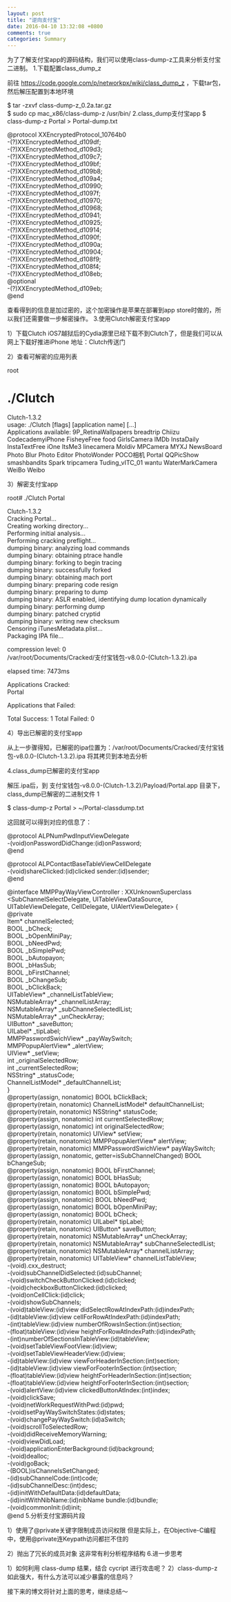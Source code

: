```yaml
---
layout: post
title: "逆向支付宝"
date: 2016-04-10 13:32:08 +0800
comments: true
categories: Summary
---
```



为了了解支付宝app的源码结构，我们可以使用class-dump-z工具来分析支付宝二进制。
1.下载配置class_dump_z

前往 https://code.google.com/p/networkpx/wiki/class_dump_z ，下载tar包，然后解压配置到本地环境 
	
$ tar -zxvf class-dump-z_0.2a.tar.gz  
$ sudo cp mac_x86/class-dump-z /usr/bin/
2.class_dump支付宝app 
$ class-dump-z Portal > Portal-dump.txt  
 
@protocol XXEncryptedProtocol_10764b0  
-(?)XXEncryptedMethod_d109df;  
-(?)XXEncryptedMethod_d109d3;  
-(?)XXEncryptedMethod_d109c7;  
-(?)XXEncryptedMethod_d109bf;  
-(?)XXEncryptedMethod_d109b8;  
-(?)XXEncryptedMethod_d109a4;  
-(?)XXEncryptedMethod_d10990;  
-(?)XXEncryptedMethod_d1097f;  
-(?)XXEncryptedMethod_d10970;  
-(?)XXEncryptedMethod_d10968;  
-(?)XXEncryptedMethod_d10941;  
-(?)XXEncryptedMethod_d10925;  
-(?)XXEncryptedMethod_d10914;  
-(?)XXEncryptedMethod_d1090f;  
-(?)XXEncryptedMethod_d1090a;  
-(?)XXEncryptedMethod_d10904;  
-(?)XXEncryptedMethod_d108f9;  
-(?)XXEncryptedMethod_d108f4;  
-(?)XXEncryptedMethod_d108eb;  
@optional  
-(?)XXEncryptedMethod_d109eb;  
@end

查看得到的信息是加过密的，这个加密操作是苹果在部署到app store时做的，所以我们还需要做一步解密操作。
3.使用Clutch解密支付宝app

1）下载Clutch
iOS7越狱后的Cydia源里已经下载不到Clutch了，但是我们可以从网上下载好推进iPhone
地址：Clutch传送门

2）查看可解密的应用列表 
	
root
# ./Clutch   
 
Clutch-1.3.2  
usage: ./Clutch [flags] [application name] [...]  
Applications available: 9P_RetinaWallpapers breadtrip Chiizu CodecademyiPhone FisheyeFree food GirlsCamera IMDb InstaDaily InstaTextFree iOne ItsMe3 linecamera Moldiv MPCamera MYXJ NewsBoard Photo Blur Photo Editor PhotoWonder POCO相机 Portal QQPicShow smashbandits Spark tripcamera Tuding_vITC_01 wantu WaterMarkCamera WeiBo Weibo

3）解密支付宝app 
	
root# ./Clutch Portal  
 
Clutch-1.3.2  
Cracking Portal...  
Creating working directory...  
Performing initial analysis...  
Performing cracking preflight...  
dumping binary: analyzing load commands  
dumping binary: obtaining ptrace handle  
dumping binary: forking to begin tracing  
dumping binary: successfully forked  
dumping binary: obtaining mach port  
dumping binary: preparing code resign  
dumping binary: preparing to dump  
dumping binary: ASLR enabled, identifying dump location dynamically  
dumping binary: performing dump  
dumping binary: patched cryptid  
dumping binary: writing new checksum  
Censoring iTunesMetadata.plist...  
Packaging IPA file...  
 
compression level: 0  
    /var/root/Documents/Cracked/支付宝钱包-v8.0.0-(Clutch-1.3.2).ipa  
 
elapsed time: 7473ms  
 
Applications Cracked:   
Portal  
 
Applications that Failed:  
 
Total Success: 1 Total Failed: 0

4）导出已解密的支付宝app

从上一步骤得知，已解密的ipa位置为：/var/root/Documents/Cracked/支付宝钱包-v8.0.0-(Clutch-1.3.2).ipa
将其拷贝到本地去分析

4.class_dump已解密的支付宝app

解压.ipa后，到 支付宝钱包-v8.0.0-(Clutch-1.3.2)/Payload/Portal.app 目录下，class_dump已解密的二进制文件
1
	
$ class-dump-z Portal > ~/Portal-classdump.txt

这回就可以得到对应的信息了： 
	
@protocol ALPNumPwdInputViewDelegate <NSObject>  
-(void)onPasswordDidChange:(id)onPassword;  
@end  
 
@protocol ALPContactBaseTableViewCellDelegate <NSObject>  
-(void)shareClicked:(id)clicked sender:(id)sender;  
@end  
 
@interface MMPPayWayViewController : XXUnknownSuperclass <SubChannelSelectDelegate, UITableViewDataSource, UITableViewDelegate, CellDelegate, UIAlertViewDelegate> {  
@private  
    Item* channelSelected;  
    BOOL _bCheck;  
    BOOL _bOpenMiniPay;  
    BOOL _bNeedPwd;  
    BOOL _bSimplePwd;  
    BOOL _bAutopayon;  
    BOOL _bHasSub;  
    BOOL _bFirstChannel;  
    BOOL _bChangeSub;  
    BOOL _bClickBack;  
    UITableView* _channelListTableView;  
    NSMutableArray* _channelListArray;  
    NSMutableArray* _subChanneSelectedlList;  
    NSMutableArray* _unCheckArray;  
    UIButton* _saveButton;  
    UILabel* _tipLabel;  
    MMPPasswordSwichView* _payWaySwitch;  
    MMPPopupAlertView* _alertView;  
    UIView* _setView;  
    int _originalSelectedRow;  
    int _currentSelectedRow;  
    NSString* _statusCode;  
    ChannelListModel* _defaultChannelList;  
}  
@property(assign, nonatomic) BOOL bClickBack;  
@property(retain, nonatomic) ChannelListModel* defaultChannelList;  
@property(retain, nonatomic) NSString* statusCode;  
@property(assign, nonatomic) int currentSelectedRow;  
@property(assign, nonatomic) int originalSelectedRow;  
@property(retain, nonatomic) UIView* setView;  
@property(retain, nonatomic) MMPPopupAlertView* alertView;  
@property(retain, nonatomic) MMPPasswordSwichView* payWaySwitch;  
@property(assign, nonatomic, getter=isSubChannelChanged) BOOL bChangeSub;  
@property(assign, nonatomic) BOOL bFirstChannel;  
@property(assign, nonatomic) BOOL bHasSub;  
@property(assign, nonatomic) BOOL bAutopayon;  
@property(assign, nonatomic) BOOL bSimplePwd;  
@property(assign, nonatomic) BOOL bNeedPwd;  
@property(assign, nonatomic) BOOL bOpenMiniPay;  
@property(assign, nonatomic) BOOL bCheck;  
@property(retain, nonatomic) UILabel* tipLabel;  
@property(retain, nonatomic) UIButton* saveButton;  
@property(retain, nonatomic) NSMutableArray* unCheckArray;  
@property(retain, nonatomic) NSMutableArray* subChanneSelectedlList;  
@property(retain, nonatomic) NSMutableArray* channelListArray;  
@property(retain, nonatomic) UITableView* channelListTableView;  
-(void).cxx_destruct;  
-(void)subChannelDidSelected:(id)subChannel;  
-(void)switchCheckButtonClicked:(id)clicked;  
-(void)checkboxButtonClicked:(id)clicked;  
-(void)onCellClick:(id)click;  
-(void)showSubChannels;  
-(void)tableView:(id)view didSelectRowAtIndexPath:(id)indexPath;  
-(id)tableView:(id)view cellForRowAtIndexPath:(id)indexPath;  
-(int)tableView:(id)view numberOfRowsInSection:(int)section;  
-(float)tableView:(id)view heightForRowAtIndexPath:(id)indexPath;  
-(int)numberOfSectionsInTableView:(id)tableView;  
-(void)setTableViewFootView:(id)view;  
-(void)setTableViewHeaderView:(id)view;  
-(id)tableView:(id)view viewForHeaderInSection:(int)section;  
-(id)tableView:(id)view viewForFooterInSection:(int)section;  
-(float)tableView:(id)view heightForHeaderInSection:(int)section;  
-(float)tableView:(id)view heightForFooterInSection:(int)section;  
-(void)alertView:(id)view clickedButtonAtIndex:(int)index;  
-(void)clickSave;  
-(void)netWorkRequestWithPwd:(id)pwd;  
-(void)setPayWaySwitchStates:(id)states;  
-(void)changePayWaySwitch:(id)aSwitch;  
-(void)scrollToSelectedRow;  
-(void)didReceiveMemoryWarning;  
-(void)viewDidLoad;  
-(void)applicationEnterBackground:(id)background;  
-(void)dealloc;  
-(void)goBack;  
-(BOOL)isChannelsSetChanged;  
-(id)subChannelCode:(int)code;  
-(id)subChannelDesc:(int)desc;  
-(id)initWithDefaultData:(id)defaultData;  
-(id)initWithNibName:(id)nibName bundle:(id)bundle;  
-(void)commonInit:(id)init;  
@end
5.分析支付宝源码片段

1）使用了@private关键字限制成员访问权限
但是实际上，在Objective-C编程中，使用@private连Keypath访问都拦不住的

2）抛出了冗长的成员对象
这非常有利分析程序结构
6.进一步思考

1）如何利用 class-dump 结果，结合 cycript 进行攻击呢？
2）class-dump-z 如此强大，有什么方法可以减少暴露的信息吗？

接下来的博文将针对上面的思考，继续总结～